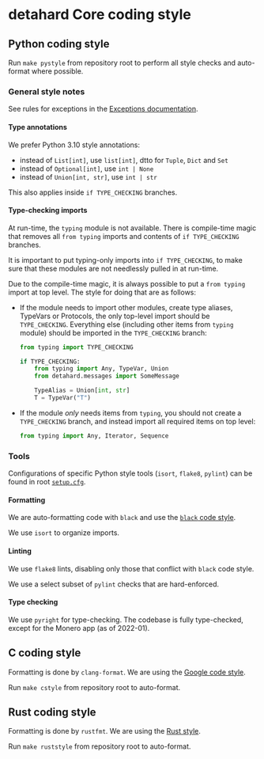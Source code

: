 # detahard Core coding style

## Python coding style

Run `make pystyle` from repository root to perform all style checks and auto-format
where possible.

### General style notes

See rules for exceptions in the [Exceptions documentation](./exceptions.md).

#### Type annotations

We prefer Python 3.10 style annotations:

* instead of `List[int]`, use `list[int]`, dtto for `Tuple`, `Dict` and `Set`
* instead of `Optional[int]`, use `int | None`
* instead of `Union[int, str]`, use `int | str`

This also applies inside `if TYPE_CHECKING` branches.

#### Type-checking imports

At run-time, the `typing` module is not available. There is compile-time magic that
removes all `from typing` imports and contents of `if TYPE_CHECKING` branches.

It is important to put typing-only imports into `if TYPE_CHECKING`, to make sure that
these modules are not needlessly pulled in at run-time.

Due to the compile-time magic, it is always possible to put a `from typing` import
at top level. The style for doing that are as follows:

* If the module needs to import other modules, create type aliases, TypeVars or
  Protocols, the only top-level import should be `TYPE_CHECKING`. Everything else
  (including other items from `typing` module) should be imported in the `TYPE_CHECKING`
  branch:
  ```python
  from typing import TYPE_CHECKING

  if TYPE_CHECKING:
      from typing import Any, TypeVar, Union
      from detahard.messages import SomeMessage

      TypeAlias = Union[int, str]
      T = TypeVar("T")
  ```
* If the module _only_ needs items from `typing`, you should not create a
  `TYPE_CHECKING` branch, and instead import all required items on top level:
  ```python
  from typing import Any, Iterator, Sequence
  ```

### Tools

Configurations of specific Python style tools (`isort`, `flake8`, `pylint`) can be found
in root [`setup.cfg`].

[`setup.cfg`]: https://github.com/detahard/detahard-firmware/blob/master/setup.cfg

#### Formatting

We are auto-formatting code with `black` and use the [`black` code
style](https://black.readthedocs.io/en/stable/the_black_code_style/index.html).

We use `isort` to organize imports.

#### Linting

We use `flake8` lints, disabling only those that conflict with `black` code style.

We use a select subset of `pylint` checks that are hard-enforced.

#### Type checking

We use `pyright` for type-checking. The codebase is fully type-checked, except for
the Monero app (as of 2022-01).


## C coding style

Formatting is done by `clang-format`. We are using the [Google code
style](https://google.github.io/styleguide/cppguide.html).

Run `make cstyle` from repository root to auto-format.

## Rust coding style

Formatting is done by `rustfmt`. We are using the [Rust
style](https://github.com/rust-dev-tools/fmt-rfcs/blob/master/guide/guide.md).

Run `make ruststyle` from repository root to auto-format.
